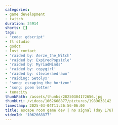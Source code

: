 ```yaml
---
categories:
- game development
- twitch
duration: 24914
shorts: []
tags:
- 'code: gdscript'
- fl studio
- godot
- lost contact
- 'raided by: Aerze_the_Witch'
- 'raided by: ExpiredPopsicle'
- 'raided by: MyriadMinds'
- 'raided by: copygirl'
- 'raided by: stevieraedrawn'
- 'raiding: Setolyx'
- 'song: escaping the horizon'
- 'song: poem letter'
- tenacity
thumbPath: /assets/thumbs/20250304172656.jpg
thumbUri: /videos/1062668877/pictures/1989638142
timestamp: 2025-03-04T11:26:56-06:00
title: escape room game dev | no signal (day 178)
videoId: '1062668877'
---
```

